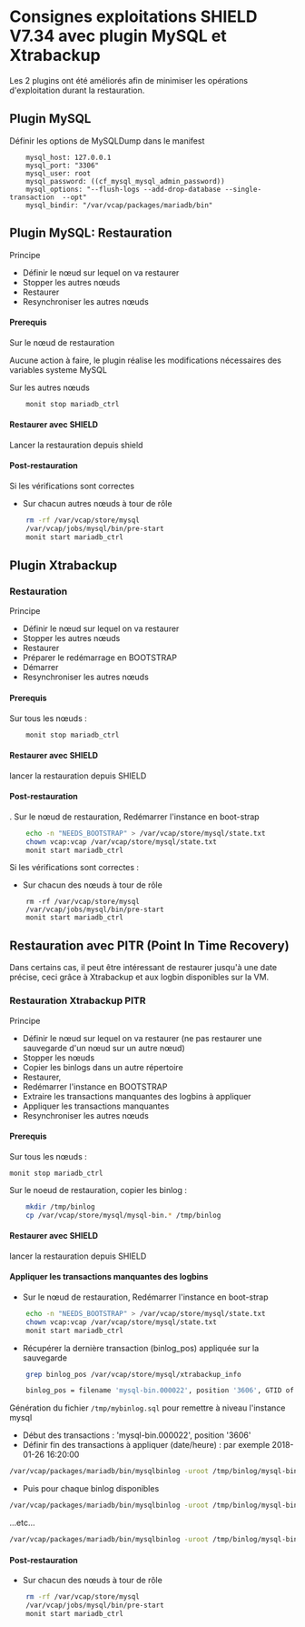 # Consignes exploitations SHIELD V7.34 avec plugin MySQL et Xtrabackup 

Les 2 plugins ont été améliorés afin de minimiser les opérations d'exploitation durant la restauration.

## Plugin MySQL

Définir les options de MySQLDump dans le manifest
```
	mysql_host: 127.0.0.1
	mysql_port: "3306"
	mysql_user: root
	mysql_password: ((cf_mysql_mysql_admin_password))
	mysql_options: "--flush-logs --add-drop-database --single-transaction  --opt"
	mysql_bindir: "/var/vcap/packages/mariadb/bin"
```

## Plugin MySQL: Restauration

Principe 
- Définir le nœud sur lequel on va restaurer
- Stopper les autres nœuds
- Restaurer
- Resynchroniser les autres nœuds

#### Prerequis  

Sur le nœud de restauration  

Aucune action à faire, le plugin réalise les modifications nécessaires des variables systeme MySQL 

Sur les autres nœuds

```sh
	monit stop mariadb_ctrl
```

#### Restaurer avec SHIELD

Lancer la restauration depuis shield

#### Post-restauration

Si les vérifications sont correctes
- Sur chacun autres nœuds à tour de rôle  

```sh
	rm -rf /var/vcap/store/mysql
	/var/vcap/jobs/mysql/bin/pre-start
	monit start mariadb_ctrl
```

## Plugin Xtrabackup

### Restauration

Principe 
- Définir le nœud sur lequel on va restaurer
- Stopper les autres nœuds
- Restaurer
- Préparer le redémarrage en BOOTSTRAP
- Démarrer
- Resynchroniser les autres nœuds

#### Prerequis
Sur tous les nœuds :  

```sh
	monit stop mariadb_ctrl
```

#### Restaurer avec SHIELD  

lancer la restauration depuis SHIELD 

#### Post-restauration 

. Sur le nœud de restauration, Redémarrer l'instance en boot-strap  

```sh
	echo -n "NEEDS_BOOTSTRAP" > /var/vcap/store/mysql/state.txt
	chown vcap:vcap /var/vcap/store/mysql/state.txt
	monit start mariadb_ctrl
```

Si les vérifications sont correctes :  
- Sur chacun des nœuds à tour de rôle  

```
	rm -rf /var/vcap/store/mysql
	/var/vcap/jobs/mysql/bin/pre-start
	monit start mariadb_ctrl
```

## Restauration avec PITR (Point In Time Recovery)
Dans certains cas, il peut être intéressant de restaurer jusqu'à une date précise, ceci grâce à Xtrabackup et aux logbin disponibles sur la VM.

### Restauration Xtrabackup PITR

Principe 
- Définir le nœud sur lequel on va restaurer (ne pas restaurer une sauvegarde d'un nœud sur un autre nœud)
- Stopper les nœuds
- Copier les binlogs dans un autre répertoire
- Restaurer,
- Redémarrer l'instance en BOOTSTRAP
- Extraire les transactions manquantes des logbins à appliquer
- Appliquer les transactions manquantes 
- Resynchroniser les autres nœuds


#### Prerequis
Sur tous les nœuds :  

	monit stop mariadb_ctrl

Sur le noeud de restauration, copier les binlog :  

```sh
	mkdir /tmp/binlog
	cp /var/vcap/store/mysql/mysql-bin.* /tmp/binlog
```

#### Restaurer avec SHIELD  

lancer la restauration depuis SHIELD 

#### Appliquer les transactions manquantes des logbins

- Sur le nœud de restauration, Redémarrer l'instance en boot-strap  

```sh
	echo -n "NEEDS_BOOTSTRAP" > /var/vcap/store/mysql/state.txt
	chown vcap:vcap /var/vcap/store/mysql/state.txt
	monit start mariadb_ctrl
```

- Récupérer la dernière transaction (binlog_pos) appliquée sur la sauvegarde

```sh
	grep binlog_pos /var/vcap/store/mysql/xtrabackup_info
```

```sh
	binlog_pos = filename 'mysql-bin.000022', position '3606', GTID of the last change '0-1-1397001'  
```

Génération du fichier `/tmp/mybinlog.sql` pour remettre à niveau l'instance mysql

- Début des transactions : 'mysql-bin.000022', position '3606'
- Définir fin des transactions à appliquer (date/heure) : par exemple 2018-01-26 16:20:00

```sh
/var/vcap/packages/mariadb/bin/mysqlbinlog -uroot /tmp/binlog/mysql-bin.000022 --start-position=3606 --stop-datetime="2018-01-26 16:20:00" > /tmp/mybinlog.sql
```

- Puis pour chaque binlog disponibles
```sh
/var/vcap/packages/mariadb/bin/mysqlbinlog -uroot /tmp/binlog/mysql-bin.000023 --stop-datetime="2018-01-26 16:20:00" >> /tmp/mybinlog.sql
```
…etc…
```sh
/var/vcap/packages/mariadb/bin/mysqlbinlog -uroot /tmp/binlog/mysql-bin.000027 --stop-datetime="2018-01-26 16:20:00" >> /tmp/mybinlog.sql
```

#### Post-restauration 

- Sur chacun des nœuds à tour de rôle  

```sh
	rm -rf /var/vcap/store/mysql
	/var/vcap/jobs/mysql/bin/pre-start
	monit start mariadb_ctrl
```